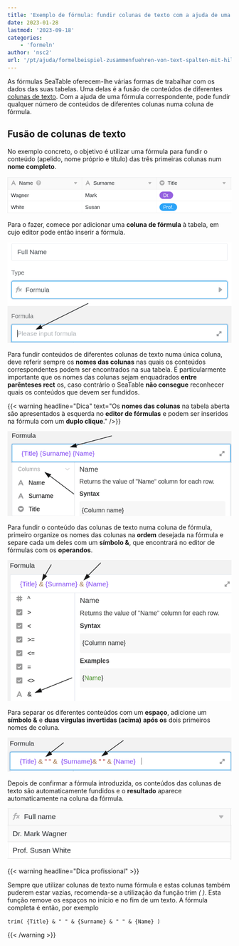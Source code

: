 ```yaml
---
title: 'Exemplo de fórmula: fundir colunas de texto com a ajuda de uma fórmula'
date: 2023-01-28
lastmod: '2023-09-18'
categories:
    - 'formeln'
author: 'nsc2'
url: '/pt/ajuda/formelbeispiel-zusammenfuehren-von-text-spalten-mit-hilfe-einer-formel'
---
```


As fórmulas SeaTable oferecem-lhe várias formas de trabalhar com os dados das suas tabelas. Uma delas é a fusão de conteúdos de diferentes [colunas de texto](https://seatable.io/pt/docs/text-und-zahlen/die-spalten-text-und-formatierter-text/). Com a ajuda de uma fórmula correspondente, pode fundir qualquer número de conteúdos de diferentes colunas numa coluna de fórmula.

## Fusão de colunas de texto

No exemplo concreto, o objetivo é utilizar uma fórmula para fundir o conteúdo (apelido, nome próprio e título) das três primeiras colunas num **nome completo**.

![Exemplo de tabela para fundir diferentes conteúdos numa única coluna de fórmula](images/example-table-zusammenfuehren-von-inhalten-mit-Formel.png)

Para o fazer, comece por adicionar uma **coluna de fórmula** à tabela, em cujo editor pode então inserir a fórmula.

![Acrescentar uma fórmula no campo de texto previsto para o efeito](images/insert-formular-example-1.png)

Para fundir conteúdos de diferentes colunas de texto numa única coluna, deve referir sempre os **nomes das colunas** nas quais os conteúdos correspondentes podem ser encontrados na sua tabela. É particularmente importante que os nomes das colunas sejam enquadrados **entre parênteses rect** os, caso contrário o SeaTable **não consegue** reconhecer quais os conteúdos que devem ser fundidos.

{{< warning  headline="Dica"  text="Os **nomes das colunas** na tabela aberta são apresentados à esquerda no **editor de fórmulas** e podem ser inseridos na fórmula com um **duplo clique**." />}}

![Quando se referir a nomes de colunas nas suas tabelas, rodeá-las sempre com parênteses encaracolados](images/verweis-auf-spaltennamen-in-formel-beispiel-2.png)

Para fundir o conteúdo das colunas de texto numa coluna de fórmula, primeiro organize os nomes das colunas na **ordem** desejada na fórmula e separe cada um deles com um **símbolo &**, que encontrará no editor de fórmulas com os **operandos**.

![Organizar os diferentes nomes de colunas na ordem desejada na fórmula e separá-los com um & símbolo](images/insert-symbols.png)

Para separar os diferentes conteúdos com um **espaço**, adicione um **símbolo &** e **duas vírgulas invertidas (acima)** **após os** dois primeiros nomes de coluna.

![Adição de um símbolo adicional e duas vírgulas invertidas após os nomes das duas primeiras colunas](images/insert-and-22-22-to-the-formular.png)

Depois de confirmar a fórmula introduzida, os conteúdos das colunas de texto são automaticamente fundidos e o **resultado** aparece automaticamente na coluna da fórmula.

![Coluna Fórmula após confirmação da fórmula introduzida.](images/table-example-2-after-formular.png)

{{< warning  headline="Dica profissional" >}}

Sempre que utilizar colunas de texto numa fórmula e estas colunas também puderem estar vazias, recomenda-se a utilização da função trim _( )_. Esta função remove os espaços no início e no fim de um texto. A fórmula completa é então, por exemplo

```
trim( {Title} & " " & {Surname} & " " & {Name} )
```

{{< /warning >}}
